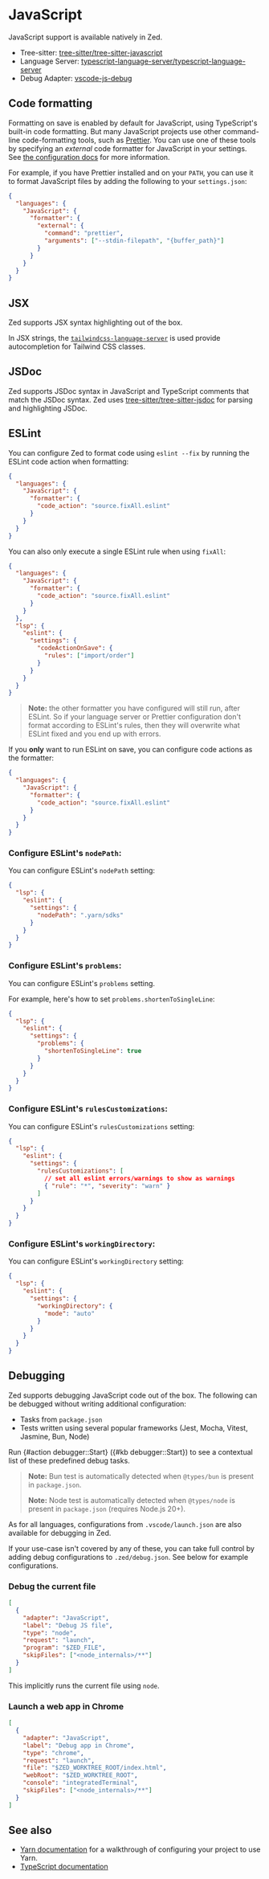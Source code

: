 # JavaScript

JavaScript support is available natively in Zed.

- Tree-sitter: [tree-sitter/tree-sitter-javascript](https://github.com/tree-sitter/tree-sitter-javascript)
- Language Server: [typescript-language-server/typescript-language-server](https://github.com/typescript-language-server/typescript-language-server)
- Debug Adapter: [vscode-js-debug](https://github.com/microsoft/vscode-js-debug)

## Code formatting

Formatting on save is enabled by default for JavaScript, using TypeScript's built-in code formatting.
But many JavaScript projects use other command-line code-formatting tools, such as [Prettier](https://prettier.io/).
You can use one of these tools by specifying an _external_ code formatter for JavaScript in your settings.
See [the configuration docs](../configuring-zed.md) for more information.

For example, if you have Prettier installed and on your `PATH`, you can use it to format JavaScript files by adding the following to your `settings.json`:

```json [settings]
{
  "languages": {
    "JavaScript": {
      "formatter": {
        "external": {
          "command": "prettier",
          "arguments": ["--stdin-filepath", "{buffer_path}"]
        }
      }
    }
  }
}
```

## JSX

Zed supports JSX syntax highlighting out of the box.

In JSX strings, the [`tailwindcss-language-server`](./tailwindcss.md) is used provide autocompletion for Tailwind CSS classes.

## JSDoc

Zed supports JSDoc syntax in JavaScript and TypeScript comments that match the JSDoc syntax.
Zed uses [tree-sitter/tree-sitter-jsdoc](https://github.com/tree-sitter/tree-sitter-jsdoc) for parsing and highlighting JSDoc.

## ESLint

You can configure Zed to format code using `eslint --fix` by running the ESLint code action when formatting:

```json [settings]
{
  "languages": {
    "JavaScript": {
      "formatter": {
        "code_action": "source.fixAll.eslint"
      }
    }
  }
}
```

You can also only execute a single ESLint rule when using `fixAll`:

```json [settings]
{
  "languages": {
    "JavaScript": {
      "formatter": {
        "code_action": "source.fixAll.eslint"
      }
    }
  },
  "lsp": {
    "eslint": {
      "settings": {
        "codeActionOnSave": {
          "rules": ["import/order"]
        }
      }
    }
  }
}
```

> **Note:** the other formatter you have configured will still run, after ESLint.
> So if your language server or Prettier configuration don't format according to
> ESLint's rules, then they will overwrite what ESLint fixed and you end up with
> errors.

If you **only** want to run ESLint on save, you can configure code actions as
the formatter:

```json [settings]
{
  "languages": {
    "JavaScript": {
      "formatter": {
        "code_action": "source.fixAll.eslint"
      }
    }
  }
}
```

### Configure ESLint's `nodePath`:

You can configure ESLint's `nodePath` setting:

```json [settings]
{
  "lsp": {
    "eslint": {
      "settings": {
        "nodePath": ".yarn/sdks"
      }
    }
  }
}
```

### Configure ESLint's `problems`:

You can configure ESLint's `problems` setting.

For example, here's how to set `problems.shortenToSingleLine`:

```json [settings]
{
  "lsp": {
    "eslint": {
      "settings": {
        "problems": {
          "shortenToSingleLine": true
        }
      }
    }
  }
}
```

### Configure ESLint's `rulesCustomizations`:

You can configure ESLint's `rulesCustomizations` setting:

```json [settings]
{
  "lsp": {
    "eslint": {
      "settings": {
        "rulesCustomizations": [
          // set all eslint errors/warnings to show as warnings
          { "rule": "*", "severity": "warn" }
        ]
      }
    }
  }
}
```

### Configure ESLint's `workingDirectory`:

You can configure ESLint's `workingDirectory` setting:

```json [settings]
{
  "lsp": {
    "eslint": {
      "settings": {
        "workingDirectory": {
          "mode": "auto"
        }
      }
    }
  }
}
```

## Debugging

Zed supports debugging JavaScript code out of the box.
The following can be debugged without writing additional configuration:

- Tasks from `package.json`
- Tests written using several popular frameworks (Jest, Mocha, Vitest, Jasmine, Bun, Node)

Run {#action debugger::Start} ({#kb debugger::Start}) to see a contextual list of these predefined debug tasks.

> **Note:** Bun test is automatically detected when `@types/bun` is present in `package.json`.
>
> **Note:** Node test is automatically detected when `@types/node` is present in `package.json` (requires Node.js 20+).

As for all languages, configurations from `.vscode/launch.json` are also available for debugging in Zed.

If your use-case isn't covered by any of these, you can take full control by adding debug configurations to `.zed/debug.json`. See below for example configurations.

### Debug the current file

```json [debug]
[
  {
    "adapter": "JavaScript",
    "label": "Debug JS file",
    "type": "node",
    "request": "launch",
    "program": "$ZED_FILE",
    "skipFiles": ["<node_internals>/**"]
  }
]
```

This implicitly runs the current file using `node`.

### Launch a web app in Chrome

```json [debug]
[
  {
    "adapter": "JavaScript",
    "label": "Debug app in Chrome",
    "type": "chrome",
    "request": "launch",
    "file": "$ZED_WORKTREE_ROOT/index.html",
    "webRoot": "$ZED_WORKTREE_ROOT",
    "console": "integratedTerminal",
    "skipFiles": ["<node_internals>/**"]
  }
]
```

## See also

- [Yarn documentation](./yarn.md) for a walkthrough of configuring your project to use Yarn.
- [TypeScript documentation](./typescript.md)

